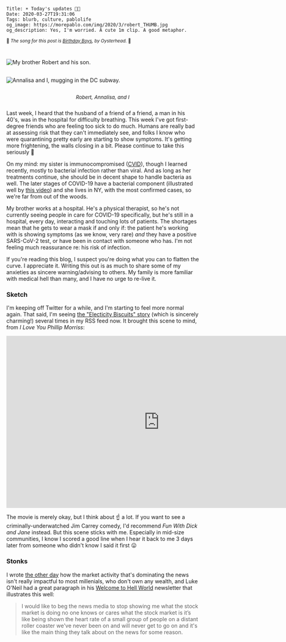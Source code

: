     Title: ☀️ Today's updates 👨‍💼
    Date: 2020-03-27T19:31:06
    Tags: blurb, culture, pablolife
    og_image: https://morepablo.com/img/2020/3/robert_THUMB.jpg
    og_description: Yes, I'm worried. A cute 1m clip. A good metaphor.

<small>🎵 <em>The song for this post is <a href="https://www.youtube.com/watch?v=h-Xy4vQiP9Q">Birthday Boys</a>, by Oysterhead.</em> 🎵</small>

<div class="caption-img-block-2" style="margin: 25px auto">
  <img src="/img/2020/3/robert_THUMB.jpg" alt="My brother Robert and his son." style="margin: 15px auto;" />
  <img src="/img/2020/3/annalisa_and_pablo_THUMB.jpg" alt="Annalisa and I, mugging in the DC subway." style="margin: 15px auto;" />
  <p style="font-style: italic; text-align: center; font-size: small">Robert, Annalisa, and I</p>
</div>

Last week, I heard that the husband of a friend of a friend, a man in his 40's,
was in the hospital for difficulty breathing. This week I've got first-degree
friends who are feeling too sick to do much. Humans are really bad at assessing
risk that they can't immediately see, and folks I know who were quarantining
pretty early are starting to show symptoms. It's getting more frightening, the
walls closing in a bit. Please continue to take this seriously 🙏

On my mind: my sister is immunocompromised ([CVID][9]), though I learned
recently, mostly to bacterial infection rather than viral. And as long as her
treatments continue, she should be in decent shape to handle bacteria as well.
The later stages of COVID-19 have a bacterial component (illustrated well by
[this video][8]) and she lives in NY, with the most confirmed cases, so we're
far from out of the woods.

My brother works at a hospital. He's a physical therapist, so he's not currently
seeing people in care for COVID-19 specifically, but he's still in a
hospital, every day, interacting and touching lots of patients. The shortages
mean that he gets to wear a mask if and only if: the patient he's working with
is showing symptoms (as we know, very rare) _and_ they have a positive
SARS-CoV-2 test, or have been in contact with someone who has. I'm not feeling
much reassurance re: his risk of infection.

If you're reading this blog, I suspect you're doing what you can to flatten the
curve. I appreciate it. Writing this out is as much to share some of my
anxieties as sincere warning/advising to others. My family is more familiar with
medical hell than many, and I have no urge to re-live it.

### Sketch

I'm keeping off Twitter for a while, and I'm starting to feel more normal again.
That said, I'm seeing [the "Electicity Biscuits" story][5] (which is sincerely
charming!) several times in my RSS feed now. It brought this scene to mind, from
_I Love You Phillip Morriss_:

<iframe width="800" height="450" src="https://www.youtube-nocookie.com/embed/JDHt9xzJZp0" frameborder="0" allow="accelerometer; autoplay; encrypted-media; gyroscope; picture-in-picture" allowfullscreen></iframe>

The movie is merely okay, but I think about ☝ a lot. If you want to see a
criminally-underwatched Jim Carrey comedy, I'd recommend _Fun With Dick and
Jane_ instead. But this scene sticks with me. Especially in mid-size
communities, I know I scored a good line when I hear it back to me 3 days later
from someone who didn't know I said it first 😛

### Stonks

I wrote [the other day][7] how the market activity that's dominating the news
isn't really impactful to most millenials, who don't own any wealth, and Luke
O'Neil had a great paragraph in his [Welcome to Hell World][6] newsletter that
illustrates this well:

> I would like to beg the news media to stop showing me what the stock market is
> doing no one knows or cares what the stock market is it’s like being shown the
> heart rate of a small group of people on a distant roller coaster we've never
> been on and will never get to go on and it's like the main thing they talk
> about on the news for some reason.

   [5]: https://twitter.com/sageboggs/status/1242968530250870786
   [6]: https://luke.substack.com/p/our-hands-were-washed-and-aimed-for
   [7]: /2020/03/money-sunglasses-cooking.html
   [8]: https://www.youtube.com/watch?v=BtN-goy9VOY
   [9]: https://ghr.nlm.nih.gov/condition/common-variable-immune-deficiency
